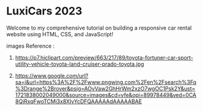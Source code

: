 # LuxiCars 2023
Welcome to my comprehensive tutorial on building a responsive car rental website using HTML, CSS, and JavaScript!

images Reference :
1) https://p7.hiclipart.com/preview/663/217/89/toyota-fortuner-car-sport-utility-vehicle-toyota-land-cruiser-prado-toyota.jpg

2) https://www.google.com/url?sa=i&url=https%3A%2F%2Fwww.pngwing.com%2Fen%2Fsearch%3Fq%3Drange%2Brover&psig=AOvVaw2GhHrWm2xzO7wgOC1Psk2Y&ust=1721838002049000&source=images&cd=vfe&opi=89978449&ved=0CA8QjRxqFwoTCMj3x8XIvYcDFQAAAAAdAAAAABAE

